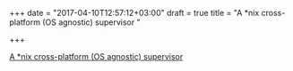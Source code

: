 +++
date = "2017-04-10T12:57:12+03:00"
draft = true
title = "A *nix cross-platform (OS agnostic) supervisor "

+++

<p><a href="https://github.com/immortal/immortal">A *nix cross-platform (OS agnostic) supervisor </a></p>